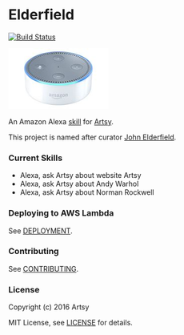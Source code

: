 # Elderfield

[![Build Status](https://travis-ci.org/artsy/elderfield.svg?branch=master)](https://travis-ci.org/artsy/elderfield)

[![](images/echo-dot-2nd-gen.jpg)](https://developer.amazon.com/alexa)

An Amazon Alexa [skill](functions/artsy) for [Artsy](https://www.artsy.net).

This project is named after curator [John Elderfield](https://en.wikipedia.org/wiki/John_Elderfield).

### Current Skills

* Alexa, ask Artsy about website Artsy
* Alexa, ask Artsy about Andy Warhol
* Alexa, ask Artsy about Norman Rockwell

### Deploying to AWS Lambda

See [DEPLOYMENT](DEPLOYMENT.md).

### Contributing

See [CONTRIBUTING](CONTRIBUTING.md).

### License

Copyright (c) 2016 Artsy

MIT License, see [LICENSE](LICENSE.md) for details.
